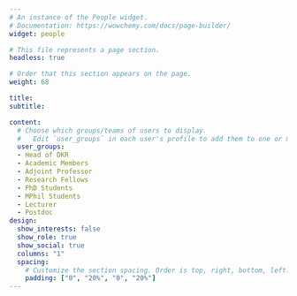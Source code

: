 ```yaml
---
# An instance of the People widget.
# Documentation: https://wowchemy.com/docs/page-builder/
widget: people

# This file represents a page section.
headless: true

# Order that this section appears on the page.
weight: 68

title: 
subtitle:

content:
  # Choose which groups/teams of users to display.
  #   Edit `user_groups` in each user's profile to add them to one or more of these groups.
  user_groups:
  - Head of DKR
  - Academic Members
  - Adjoint Professor
  - Research Fellows
  - PhD Students
  - MPhil Students
  - Lecturer
  - Postdoc
design:
  show_interests: false
  show_role: true
  show_social: true
  columns: "1"
  spacing:
    # Customize the section spacing. Order is top, right, bottom, left.
    padding: ["0", "20%", "0", "20%"]
---
```

